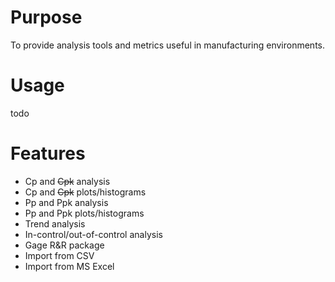 # Purpose

To provide analysis tools and metrics useful in manufacturing environments.

# Usage

todo

# Features

 * Cp and ~~Cpk~~ analysis
 * Cp and ~~Cpk~~ plots/histograms
 * Pp and Ppk analysis
 * Pp and Ppk plots/histograms
 * Trend analysis
 * In-control/out-of-control analysis
 * Gage R&R package
 * Import from CSV
 * Import from MS Excel
